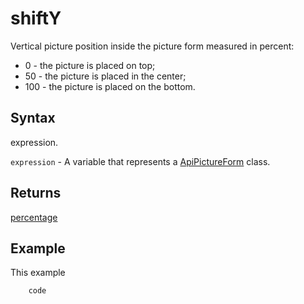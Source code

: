 # shiftY

Vertical picture position inside the picture form measured in percent:
- 0 - the picture is placed on top;
- 50 - the picture is placed in the center;
- 100 - the picture is placed on the bottom.

## Syntax

expression.

`expression` - A variable that represents a [ApiPictureForm](../ApiPictureForm.md) class.

## Returns

[percentage](./percentage.md)

## Example

This example

```javascript
	code
```